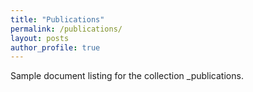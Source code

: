 ```yaml
---
title: "Publications"
permalink: /publications/
layout: posts
author_profile: true
---
```

Sample document listing for the collection _publications.
